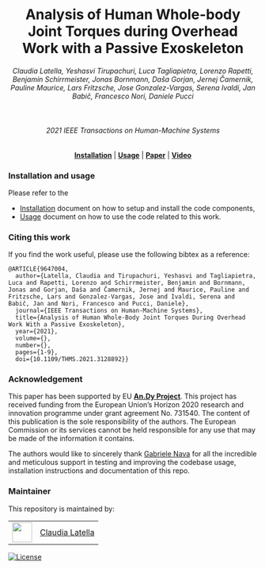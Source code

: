 <h1 align="center">
Analysis of Human Whole-body Joint Torques during Overhead Work with a Passive Exoskeleton
</h1>

<div align="center">
<h6> 
Claudia Latella, Yeshasvi Tirupachuri, Luca Tagliapietra, Lorenzo Rapetti, Benjamin Schirrmeister, Jonas Bornmann, Daša Gorjan,
Jernej Čamernik, Pauline Maurice, Lars Fritzsche, Jose Gonzalez-Vargas, Serena Ivaldi, Jan Babič, Francesco Nori, Daniele Pucci </h6> 
</div>


<p align="center"><img src="https://user-images.githubusercontent.com/10923418/151552325-e2c00862-9d57-4966-bcec-e5e60bdbc4e3.png" alt=""/></p>

<div align="center">
 <h6>  2021 IEEE Transactions on Human-Machine Systems </h6> 
<!--  <h6> DOI: <a href="https://ieeexplore.ieee.org/abstract/document/9647004" target="_top">10.1109/THMS.2021.3128892</a> </h6>-->
</div>

<div align="center">
<a href="https://github.com/ami-iit/paper_latella_2021_thms_overhead-exoskeleton-torque/blob/master/instructions/installation.md"><b>Installation</b></a> |
<a href="https://github.com/ami-iit/paper_latella_2021_thms_overhead-exoskeleton-torque/blob/master/instructions/usage.md"><b>Usage</b></a> |
<a href="https://ieeexplore.ieee.org/abstract/document/9647004"><b>Paper</b></a> |
<a href="https://youtu.be/bIwBw2ztFdU"><b>Video</b></a>
</div>

### Installation and usage
Please refer to the

- [Installation](https://github.com/ami-iit/paper_latella_2021_thms_overhead-exoskeleton-torque/blob/master/instructions/installation.md) document on how to setup and install the code components,
- [Usage](https://github.com/ami-iit/paper_latella_2021_thms_overhead-exoskeleton-torque/blob/master/instructions/usage.md) document on how to use the code related to this work.

### Citing this work

If you find the work useful, please use the following bibtex as a reference:

```
@ARTICLE{9647004,
  author={Latella, Claudia and Tirupachuri, Yeshasvi and Tagliapietra, Luca and Rapetti, Lorenzo and Schirrmeister, Benjamin and Bornmann, Jonas and Gorjan, Daša and Čamernik, Jernej and Maurice, Pauline and Fritzsche, Lars and Gonzalez-Vargas, Jose and Ivaldi, Serena and Babič, Jan and Nori, Francesco and Pucci, Daniele},
  journal={IEEE Transactions on Human-Machine Systems}, 
  title={Analysis of Human Whole-Body Joint Torques During Overhead Work With a Passive Exoskeleton}, 
  year={2021},
  volume={},
  number={},
  pages={1-9},
  doi={10.1109/THMS.2021.3128892}}
```

### Acknowledgement

This paper has been supported by EU <a href="https://andy-project.eu"><b>An.Dy Project</b></a>. This project has received funding from the European Union’s Horizon 2020 research and innovation programme under grant agreement No. 731540.  The content of this publication is the sole responsibility of the authors.  The European Commission or its services cannot be held responsible for any use that may be made of the information it contains.

The authors would like to sincerely thank [Gabriele Nava](https://github.com/GabrieleNava) for all the incredible and meticulous support in testing and improving the codebase usage, installation instructions and documentation of this repo.


### Maintainer

This repository is maintained by:

| | |
|:---:|:---:|
| [<img src="https://user-images.githubusercontent.com/10923418/111134395-dff85e80-857b-11eb-9d47-2f598e8792d7.png" width="40">](https://github.com/claudia-lat) | [Claudia Latella](https://github.com/claudia-lat) |

[![License](https://img.shields.io/badge/License-BSD_3--Clause-blue.svg)](https://opensource.org/licenses/BSD-3-Clause)
